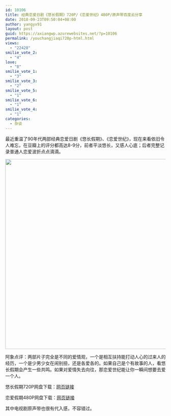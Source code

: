 ```yaml
---
id: 10106
title: 经典恋爱日剧《悠长假期》720P/《恋爱世纪》480P/原声带百度云分享
date: 2018-09-23T09:50:04+08:00
author: yangyx91
layout: post
guid: https://axiangwp.azurewebsites.net/?p=10106
permalink: /youchangjiaqi720p-html.html
views:
  - "22428"
smilie_vote_2:
  - "4"
love:
  - "8"
smilie_vote_1:
  - "3"
smilie_vote_3:
  - "2"
smilie_vote_5:
  - "1"
smilie_vote_6:
  - "1"
smilie_vote_4:
  - "1"
categories:
  - 杂谈
---
```

最近重温了90年代两部经典恋爱日剧《悠长假期》、《恋爱世纪》，现在来看依旧令人难忘，在豆瓣上的评分都高达8-9分，前者平淡悠长，又感人心底；后者完整记录普通人恋爱波折点点滴滴。

<img loading="lazy" class="size-medium aligncenter" src="http://cdn.axiangblog.com/20180820/90%E6%97%A5%E5%89%A7.jpg" width="627" height="597" /> 

阿象点评：两部片子完全是不同的爱情观，一个是相互扶持能打动人心的过来人的经历，一个是少男少女在闹别扭，还是各爱各的。如果自己是个有故事的人，看悠长假期会产生一些共鸣。如果对爱情失去向往，那恋爱世纪能让你一瞬间想要去爱一个人。

悠长假期720P网盘下载：<a href="http://t.cn/ReSS8MM" target="_blank" rel="noopener" rel="nofollow" >网页链接</a>

恋爱假期480P网盘下载：<a href="http://t.cn/RyVfnII" target="_blank" rel="noopener" rel="nofollow" >网页链接</a>

其中电视剧原声带也很有代入感，不容错过。